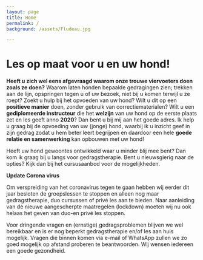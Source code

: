 ```yaml
---
layout: page
title: Home
permalink: /
background: /assets/Fludeau.jpg

---
```

# Les op maat voor u en uw hond!

**Heeft u zich wel eens afgevraagd waarom onze trouwe viervoeters doen zoals ze doen?** Waarom laten honden bepaalde gedragingen zien; trekken aan de lijn, opspringen tegen u of uw bezoek, niet bij u komen terwijl u ze roept? Zoekt u hulp bij het opvoeden van uw hond? Wilt u dit op een **positieve manier** doen, zonder gebruik van correctiematerialen? Wilt u een **gediplomeerde instructeur** die het **welzijn** van uw hond op de eerste plaats zet en les geeft anno **2020**? Dan bent u bij mij aan het goede adres. Ik help u graag bij de opvoeding van uw (jonge) hond, waarbij ik u inzicht geef in zijn gedrag zodat u hem beter leert begrijpen en daardoor een hele **goede relatie en samenwerking** kan opbouwen met uw hond!

Heeft uw hond gewoontes ontwikkeld waar u minder blij mee bent? Dan kom ik graag bij u langs voor gedragstherapie.
Bent u nieuwsgierig naar de opties? Kijk dan bij het cursusaanbod voor de mogelijkheden. 

**Update Corona virus**

Om verspreiding van het coronavirus tegen te gaan hebben wij eerder dit jaar besloten de groepslessen te stoppen en alleen nog maar gedragstherapie, duo cursussen of privé les aan te bieden.
Naar aanleiding van de nieuwe aangescherpte maatregelen (lockdown) moeten wij nu ook helaas het geven van duo-en privé les stoppen.

Voor dringende vragen en (ernstige) gedragsproblemen blijven we wel bereikbaar en is er nog beperkt gedragstherapie en/of les aan huis mogelijk. 
Vragen die binnen komen via e-mail of WhatsApp zullen we zo goed mogelijk op afstand proberen te beantwoorden.
Wij wensen iedereen een goede gezondheid.